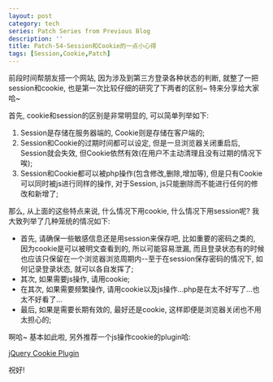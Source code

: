 ```yaml
---
layout: post
category: tech
series: Patch Series from Previous Blog
description: ''
title: Patch-54-Session和Cookie的一点小心得
tags: [Session,Cookie,Patch]
---
```


前段时间帮朋友搭一个网站, 因为涉及到第三方登录各种状态的判断, 就整了一把session和cookie, 也是第一次比较仔细的研究了下两者的区别~ 特来分享给大家哈~

首先, cookie和session的区别是非常明显的, 可以简单列举如下:

<ol>
  	<li>Session是存储在服务器端的, Cookie则是存储在客户端的;</li>
	<li>Session和Cookie的过期时间都可以设定, 但是一旦浏览器关闭重启后, Session就会失效, 但Cookie依然有效(在用户不主动清理且没有过期的情况下唉);</li>
	<li>Session和Cookie都可以被php操作(包含修改,删除,增加等), 但是只有Cookie可以同时被js进行同样的操作, 对于Session, js只能删除而不能进行任何的修改和新增了;</li>
</ol>

那么, 从上面的这些特点来说, 什么情况下用cookie, 什么情况下用session呢? 我大致列举了几种笼统的情况如下:

<ul>
  	<li>首先, 请确保一些敏感信息还是用session来保存吧, 比如重要的密码之类的, 因为cookie是可以被明文查看到的, 所以可能容易泄漏, 而且登录状态有的时候也应该只保留在一个浏览器浏览周期内--至于在session保存密码的情况下, 如何记录登录状态, 就可以各自发挥了;</li>
	<li>其次, 如果需要js操作, 请用cookie;</li>
	<li>在其次, 如果需要频繁操作, 请用cookie以及js操作...php是在太不好写了...也太不好看了...</li>
	<li>最后, 如果是需要长期有效的, 最好还是cookie, 这样即便是浏览器关闭也不用太担心的;</li>
</ul>

啊哈~ 基本如此啦, 另外推荐一个js操作cookie的plugin哈:

<a href="https://github.com/carhartl/jquery-cookie" title="jquery cookie plugin" target="_blank">jQuery Cookie Plugin</a>

祝好!

